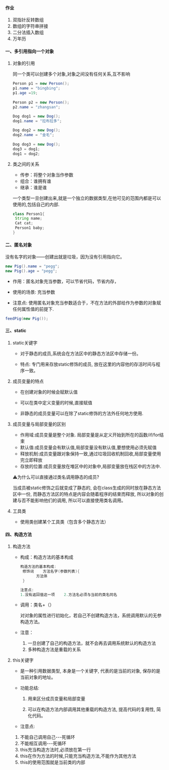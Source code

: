#### 作业

1. 双指针反转数组
2. 数组的字符串拼接
3. 二分法插入数组
4. 万年历





#### 一、多引用指向一个对象

1. 对象的引用

   同一个类可以创建多个对象,对象之间没有任何关系,互不影响

   ```java
   Person p1 = new Person();
   p1.name = "bingbing";
   p1.age =19;
   		
   Person p2 = new Person();
   p2.name = "zhangsan";
   ```

   ```java
   Dog dog1 = new Dog();
   dog1.name = "拉布拉多";
   		
   Dog dog2 = new Dog();
   dog2.name = "金毛";
   		
   Dog dog3 = new Dog();
   dog3 = dog1;
   dog1 = dog2;
   ```

   

2. 类之间的关系

   * 传参：将整个对象当作参数
   * 组合：谁拥有谁
   * 继承：谁是谁

   一个类型一旦创建出来,就是一个独立的数据类型,在他可见的范围内都是可以使用的,包括自己的内部.

   ```java
   class Person1{
   	String name;
   	Cat cat;
   	Person1 baby;
   }
   ```

   

#### 二、匿名对象

没有名字的对象——创建出就是垃圾，因为没有引用指向它。

```java
new Pig().name = "pegg";
new Pig().age = "pegg";

```

* 作用：匿名对象充当参数，可以节省代码，节省内存，

* 使用的场景:  充当参数

* 注意点:  使用匿名对象充当参数适合于，不在方法的外部给作为参数的对象赋任何属性值的前提下.

```java
feedPig(new Pig());
```



#### 三、static

1. static关键字

   * 对于静态的成员,系统会在方法区中的静态方法区中存储一份。

   * 特点: 专门用来存放static修饰的成员, 放在这里的内容他的存活时间与程序一致。

     

2. 成员变量的特点

   * 在创建对象的时候会赋默认值

   * 可以在类中定义变量的时候,直接赋值

   * 非静态的成员变量可以在除了static修饰的方法外任何地方使用.

     

3. 成员变量与局部变量的区别

   * 作用域:成员变量是整个对象. 局部变量是从定义开始到所在的函数/if/for结束
   * 默认值:成员变量会有默认值,局部变量没有默认值,要想使用必须先赋值
   * 释放机制:成员变量跟对象保持一致,通过垃圾回收机制回收,局部变量使用完立即释放
   * 存放的位置:成员变量放在堆区中的对象中,局部变量放在栈区中的方法中.

   

   ⚠️为什么可以直接通过类名调用静态的成员?

    当成员被static修饰之后就变成了静态的, 会在class生成的同时放在静态方法区中一份, 而静态方法区的特点是内容会随着程序的结束而释放, 所以对象的创建与否不能影响他们的调用, 所以可以直接使用类名调用。

   

4. 工具类

   * 使用类创建某个工具类（包含多个静态方法）



#### 四、构造方法

1. 构造方法

   * 构成：构造方法的基本构成

     ```java
     构造方法的基本构成:
      修饰词    方法名字(参数列表){
      		方法体
      }
     
     注意点:
     1.没有返回值这一项    2.方法名必须与当前的类名同名
     ```

   * 调用：类名+（）

     对对象的属性进行初始化，若自己不创建构造方法，系统调用默认的无参构造方法。

   * 注意：

     1. 一旦创建了自己的构造方法，就不会再去调用系统默认的构造方法
     2. 多种构造方法是重载的关系



2. this关键字 

   * 是一种引用数据类型, 本身是一个关键字, 代表的是当前的对象, 保存的是当前对象的地址。

   * 功能总结:

     1. 用来区分成员变量和局部变量

     2. 可以在构造方法内部调用其他重载的构造方法, 提高代码的复用性, 简化代码。

   *  注意点:

     1. 不能自己调用自己---死循环
     2. 不能相互调用---死循环
     3. this充当构造方法时,必须放在第一行
     4. this在作为方法的时候,只能充当构造方法,不能作为其他方法
     5. this的使用范围就是当前类的内部



#### 